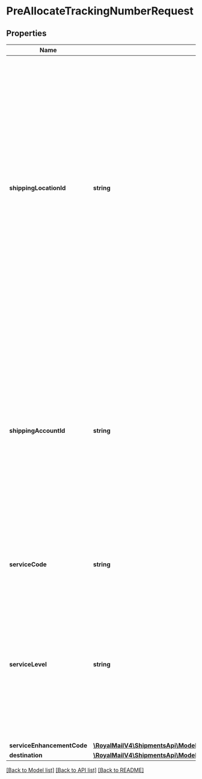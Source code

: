 # PreAllocateTrackingNumberRequest

## Properties
Name | Type | Description | Notes
------------ | ------------- | ------------- | -------------
**shippingLocationId** | **string** | Shipping Location the shipment is being shipped from. This can be populated with either the Shipping Location ID assigned by PRO SHIPPING or the Shipping Location Alias set when the Shipping Location was created. Both can be viewed in the Shipping Location GUI. &lt;br /&gt;Mandatory if there is more than one Shipping Location available for the Shipping Account | [optional] 
**shippingAccountId** | **string** | Shipping Account the shipment is being created for. This can be populated with either the Shipping Account ID assigned by PRO SHIPPING Shipping Account ID or the Shipping Account Alias set when the Shipping Account was created.Both can be viewed in the Shipping Account GUI. | 
**serviceCode** | **string** | The code of the shipping service used to deliver the shipment. | 
**serviceLevel** | **string** | The Royal Mail service level of the service specified in the ServiceCode field. &lt;br /&gt;Valid values are 01-99. &lt;br /&gt;Defaults to lowest service level available for the specified service if not provided. | [optional] 
**serviceEnhancementCode** | [**\RoyalMailV4\ShipmentsApi\Model\RoyalMailPreAllocatedTrackingNumberEnhancementCode**](RoyalMailPreAllocatedTrackingNumberEnhancementCode.md) |  | [optional] 
**destination** | [**\RoyalMailV4\ShipmentsApi\Model\DestinationDetails**](DestinationDetails.md) |  | [optional] 

[[Back to Model list]](../../README.md#documentation-for-models) [[Back to API list]](../../README.md#documentation-for-api-endpoints) [[Back to README]](../../README.md)

